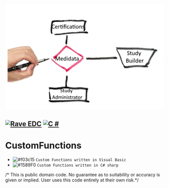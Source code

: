 ![Screenshot](rave_cert.png)

[![Rave EDC](https://img.shields.io/badge/Rave-3670A0?style=for-the-badge&logo=rave&logoColor=ffdddd)](https://www.medidata.com/)
[![C #](https://img.shields.io/badge/csharp-3670A0?style=for-the-badge&logo=csharp&logoColor=ffdddd)](https://www.microsoft.com/)
----------------------------------------------------
# CustomFunctions

- ![#f03c15](https://via.placeholder.com/15/f03c15/f03c15.png) `Custom Functions written in Visual Basic`
- ![#1589F0](https://www.iconsdb.com/icons/download/color/1589F0/circle-16.png) `Custom Functions written in C# sharp`

/* This is public domain code. No guarantee as to suitability or accuracy is
 given or implied. User uses this code entirely at their own risk.*/
